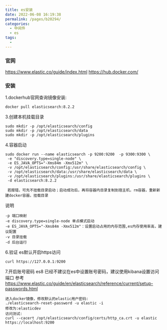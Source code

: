 ```yaml
---
title: es安装
date: 2022-06-08 16:19:38
permalink: /pages/b20294/
categories:
  - 中间件
  - es
tags:
  - 
---
```

### 官网
https://www.elastic.co/guide/index.html
https://hub.docker.com/

### 安装
1.dockerhub官网查询镜像安装:
~~~
docker pull elasticsearch:8.2.2
~~~



3.创建本机挂载目录
~~~
sudo mkdir -p /opt/elasticsearch/config
sudo mkdir -p /opt/elasticsearch/data
sudo mkdir -p /opt/elasticsearch/plugins
~~~

4.容器启动
~~~
sudo docker run --name elasticsearch -p 9200:9200  -p 9300:9300 \
 -e "discovery.type=single-node" \
 -e ES_JAVA_OPTS="-Xms84m -Xmx512m" \
 -v /opt/elasticsearch/config:/usr/share/elasticsearch/config \
 -v /opt/elasticsearch/data:/usr/share/elasticsearch/data \
 -v /opt/elasticsearch/plugins:/usr/share/elasticsearch/plugins \
 -d elasticsearch:8.2.2
 
 若报错，可先不挂载目录启动；启动成功后，再将容器内目录复制到宿主机，rm容器，重新新建docker容器，挂载目录
~~~
说明
~~~
-p 端口映射
-e discovery.type=single-node 单点模式启动
-e ES_JAVA_OPTS="-Xms84m -Xmx512m"：设置启动占用的内存范围,es内存使用率高，建议配置
-v 目录挂载
-d 后台运行
~~~



6.验证
es默认开启https访问
~~~
curl https://127.0.0.1:9200
~~~


7.开启账号密码
es8 已经不建议在es中设置账号密码，建议使用kibana设置访问端口
参考 https://www.elastic.co/guide/en/elasticsearch/reference/current/setup-passwords.html
~~~
进入docker镜像，修改默认的elastic用户密码:
./elasticsearch-reset-password -u elastic -i
修改为:elasticdev
访问测试:
curl --cacert /opt/elasticsearch/config/certs/http_ca.crt -u elastic https://localhost:9200

~~~


